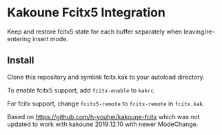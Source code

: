 Kakoune Fcitx5 Integration
==========================

Keep and restore fcitx5 state for each buffer separately when
leaving/re-entering insert mode.

Install
-------

Clone this repository and symlink fcitx.kak to your autoload directory.

To enable fcitx5 support, add `fcitx-enable` to `kakrc`.

For fcitx support, change `fcitx5-remote` to `fcitx-remote` in
`fcitx.kak`.

Based on https://github.com/h-youhei/kakoune-fcitx which was not updated to 
work with kakoune 2019.12.10 with newer ModeChange.
